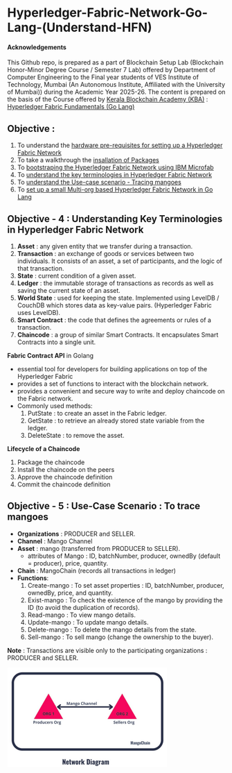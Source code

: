 # Hyperledger-Fabric-Network-Go-Lang-(Understand-HFN)
#### Acknowledgements
This Github repo, is prepared as a part of Blockchain Setup Lab (Blockchain Honor-Minor Degree Course / Semester 7 Lab) offered by Department of Computer Engineering to the Final year students of VES Institute of Technology, Mumbai (An Autonomous Institute, Affiliated with the University of Mumbai)) during the Academic Year 2025-26. The content is prepared on the basis of the Course offered by [Kerala Blockchain Academy (KBA)](https://kba.ai/) : [Hyperledger Fabric Fundamentals (Go Lang)](https://learn.kba.ai/course/hyperledger-fabric-fundamentals-golang/) 

## **Objective** : 
1. To understand the [hardware pre-requisites for setting up a Hyperledger Fabric Network](https://github.com/LifnaJos/Hyperledger-Fabric-Network-Go-Lang#step-0--hardware-prerequisites)
2. To take a walkthrough the [insallation of Packages](https://github.com/LifnaJos/Hyperledger-Fabric-Network-Go-Lang#step-1--insallation-of-packages)
3. To [bootstraping the Hyperledger Fabric Network using IBM Microfab](https://github.com/LifnaJos/Hyperledger-Fabric-Network-Go-Lang#step-2--bootstraping-the-network-using-ibm-microfab)
4. To [understand the key terminologies in Hyperledger Fabric Network](https://github.com/LifnaJos/Hyperledger-Fabric-Network-Go-Lang/blob/main/Understand-key-term-HFN.md#objective---4--understanding-key-terminologies-in-hyperledger-fabric-network)
5. To [understand the Use-case scenario - Tracing mangoes](https://github.com/LifnaJos/Hyperledger-Fabric-Network-Go-Lang/blob/main/Understand-key-term-HFN.md#objective---5--use-case-scenario--to-trace-mangoes)
6. To [set up a small Multi-org based Hyperledger Fabric Network in Go Lang](https://github.com/LifnaJos/Hyperledger-Fabric-Network-Go-Lang/blob/main/Setup-HFN.md#objective---6--setting-up-the-hyperledger-fabric-network)  

## Objective - 4 : Understanding Key Terminologies in Hyperledger Fabric Network
1. **Asset** : any given entity that we transfer during a transaction.
2. **Transaction** : an exchange of goods or services between two individuals. It consists of an asset, a set of participants, and the logic of that transaction. 
3. **State** : current condition of a given asset.
4. **Ledger** : the immutable storage of transactions as records as well as saving the current state of an asset.
5. **World State** : used for keeping the state. Implemented using LevelDB / CouchDB which stores data as key-value pairs. (Hyperledger Fabric uses LevelDB).
6. **Smart Contract** : the code that defines the agreements or rules of a transaction.
7. **Chaincode** : a group of similar Smart Contracts. It encapsulates Smart Contracts into a single unit.

**Fabric Contract API** in Golang 
- essential tool for developers for building applications on top of the Hyperledger Fabric
- provides a set of functions to interact with the blockchain network.
- provides a convenient and secure way to write and deploy chaincode on the Fabric network.
- Commonly used methods:
  1. PutState : to create an asset in the Fabric ledger.
  2. GetState : to retrieve an already stored state variable from the ledger.
  3. DeleteState : to remove the asset.

**Lifecycle of a Chaincode**

1. Package the chaincode
2. Install the chaincode on the peers
3. Approve the chaincode definition
4. Commit the chaincode definition

## Objective - 5 : Use-Case Scenario : To trace mangoes 
- **Organizations** : PRODUCER and SELLER.
- **Channel** : Mango Channel
- **Asset** : mango (transferred from PRODUCER to SELLER).
  - attributes of Mango : ID, batchNumber, producer, ownedBy (default = producer), price, quantity.
- **Chain** : MangoChain (records all transactions in ledger)
- **Functions**: 
  1. Create-mango : To set asset properties : ID, batchNumber, producer, ownedBy, price, and quantity.
  2. Exist-mango : To check the existence of the mango by providing the ID  (to avoid the duplication of records).
  3. Read-mango : To view mango details.
  4. Update-mango : To update mango details.
  5. Delete-mango : To delete the mango details from the state.
  6. Sell-mango : To sell mango (change the ownership to the buyer).

**Note** : Transactions are visible only to the participating organizations : PRODUCER and SELLER.
  
![Network](https://github.com/LifnaJos/Hyperledger-Fabric-Network-Go-Lang/blob/main/Network.png)
